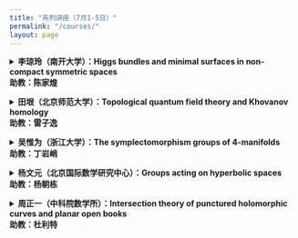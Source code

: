 ```yaml
---
title: "系列讲座（7月1-5日）"
permalink: "/courses/"
layout: page
---
```




<p>
<details>
<summary><b>李琼玲（南开大学）：Higgs bundles and minimal surfaces in non-compact symmetric spaces
<br>
  助教：陈家煌</b>
</summary>
课程摘要：The non-Abelian Hodge correspondence relates polystable Higgs bundles over a Riemann surface with reductive representations from the surface group. The correspondence is through looking for harmonic metrics on Higgs bundles, making it harmonic bundle. Conformal harmonic bundles over a Riemann surface X correspond to equivariant minimal branched immersion from the universal cover of X to the symmetric space associated to GL(n,C). In this minicourse, we will explain the non-Abelian Hodge correspondence, and focus on studies related to equivariant minimal surfaces in non-compact symmetric spaces.
<br>
Part I: An introduction to the non-Abelian Hodge correspondence<br>
Part III: Various examples of minimal surfaces in non-compact symmetric space<br>
Part III: Anosov representations and Labourie's conjecture<br>
Part IV: Morse index and total curvature of minimal surfaces.
</details>
</p> 

<p>
  <details>
<summary><b>田垠（北京师范大学）：Topological quantum field theory and Khovanov homology
<br>
  助教：雷子逸</b></summary>
课程摘要：<br>
    Lecture 1. Jones and quantum group<br>
   Lecture 2. Topological quantum field theory and Khovanov homology (Kh)<br>
   Lecture 3. Categorified quantum group<br>
   Lecture 4. Application of Kh, symplectic Kh.
</details>
</p> 

<p>
<details>
<summary><b>吴惟为（浙江大学）：The symplectomorphism groups of 4-manifolds
<br>
  助教：丁岩峭</b>
</summary>
课程摘要：<br>
1. The symplectomorphism group of S^2 x S^2<br>
2. Towards rational surfaces: ball-packings and symplectic genus<br>
3. Ball-swappings and uniqueness of Lagrangian spheres<br>
4. Kronheimer-McDuff's trick, the deformation of symplectomorphism groups
</details>
</p>

<p>
<details>
<summary><b>杨文元（北京国际数学研究中心）：Groups acting on hyperbolic spaces<br>
  助教：杨朝栋</b>
</summary>
课程摘要：通过双曲空间上等距群作用来研究离散群的几何和代数性质是几何群论中一个重要研究方向。本课程将首先介绍Gromov双曲空间的基本概念和理论，然后研究这类空间上的几何作用即双曲群，以及几何有限作用即相对双曲群这两大类负曲率群。这两类群的代表例子分别是负截面曲率的闭黎曼流形和体积有限黎曼流形的基本群。最后，我们将介绍更广的一类双曲空间上群作用称为无柱双曲群，这类群研究的驱动例子是曲面映射类群和自由群的外自同构群。熟悉经典2维和3维双曲几何将会对本课程内容理解更有助益。<br>
第一次课：Gromov双曲空间基本理论<br>
第二次课：Milnor-Svarc引理和双曲群<br>
第三次课：相对双曲群及例子<br>
第四次课：无柱双曲群概念及前沿介绍
</details>
</p> 

<p>
<details>
<summary><b>周正一（中科院数学所）：Intersection theory of punctured holomorphic curves and planar open books
<br>
  助教：杜利特</b>
</summary>
课程摘要：Using Wendl's theorem on planar open book as an example, we will introduce Siefring’s intersection theory for punctured holomorphic curves.
<br>
  Lecture 1: Open books, symplectic Lefschetz fibrations, Wendl’s theorem on planar open books and its applications in symplectic fillings.
<br>
   Lecture 2-3: Siefring’s intersection theory for punctured holomorphic curves.<br>
   Lecture 4: Proof of Wendl’s theorem.
</details>
</p> 
